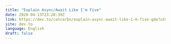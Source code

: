 ```yaml
---
title: "Explain Async/Await Like I'm Five"
date: 2020-04-13T23:28:39Z
link: https://dev.to/catcarbn/explain-async-await-like-i-m-five-gde?utm_medium=RSS&utm_source=news.12bit.vn
site: dev.to
language: English
draft: false
---
```

